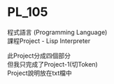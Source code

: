 # PL_105

程式語言 (Programming Language)  
課程Project - Lisp Interpreter  

此Project分成四個部分  
但我只完成了Project-1(切Token)  
Project說明放在txt檔中
